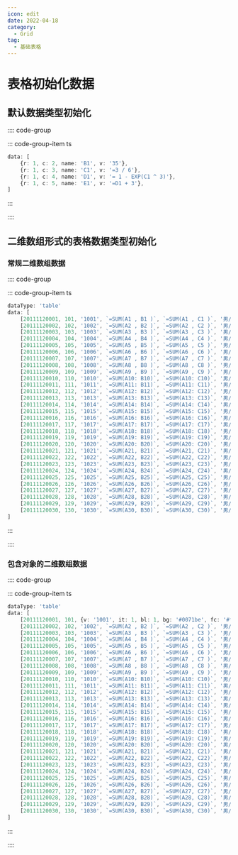 ```yaml
---
icon: edit
date: 2022-04-18
category:
  - Grid
tag:
  - 基础表格
---
```


# 表格初始化数据

## 默认数据类型初始化

<vma-grid :data="gridData"
    :minDimensions="[10, 10]"
    resizeColumn
    resizeRow
    style="height: 400px;">
</vma-grid>

:::: code-group

::: code-group-item ts

```typescript
data: [
    {r: 1, c: 2, name: 'B1', v: '35'},
    {r: 1, c: 3, name: 'C1', v: '=3 / 6'},
    {r: 1, c: 4, name: 'D1', v: '= 1 - EXP(C1 ^ 3)'},
    {r: 1, c: 5, name: 'E1', v: '=D1 + 3'},
]
```

:::

::::

## 二维数组形式的表格数据类型初始化

### 常规二维数组数据

<vma-grid :data="gridTableTypeData"
    :minDimensions="[10, 10]"
    resizeColumn
    resizeRow
    style="height: 400px;">
</vma-grid>


:::: code-group

::: code-group-item ts

```typescript
dataType: 'table'
data: [
    [20111120001, 101, '1001', `=SUM(A1 , B1 )`, `=SUM(A1 , C1 )`, '男/女', '张三1 ', null, undefined, ''],
    [20111120002, 102, '1002', `=SUM(A2 , B2 )`, `=SUM(A2 , C2 )`, '男/女', '张三2 ', null, undefined, ''],
    [20111120003, 103, '1003', `=SUM(A3 , B3 )`, `=SUM(A3 , C3 )`, '男/女', '张三3 ', null, undefined, ''],
    [20111120004, 104, '1004', `=SUM(A4 , B4 )`, `=SUM(A4 , C4 )`, '男/女', '张三4 ', null, undefined, ''],
    [20111120005, 105, '1005', `=SUM(A5 , B5 )`, `=SUM(A5 , C5 )`, '男/女', '张三5 ', null, undefined, ''],
    [20111120006, 106, '1006', `=SUM(A6 , B6 )`, `=SUM(A6 , C6 )`, '男/女', '张三6 ', null, undefined, ''],
    [20111120007, 107, '1007', `=SUM(A7 , B7 )`, `=SUM(A7 , C7 )`, '男/女', '张三7 ', null, undefined, ''],
    [20111120008, 108, '1008', `=SUM(A8 , B8 )`, `=SUM(A8 , C8 )`, '男/女', '张三8 ', null, undefined, ''],
    [20111120009, 109, '1009', `=SUM(A9 , B9 )`, `=SUM(A9 , C9 )`, '男/女', '张三9 ', null, undefined, ''],
    [20111120010, 110, '1010', `=SUM(A10: B10)`, `=SUM(A10: C10)`, '男/女', '张三10', null, undefined, ''],
    [20111120011, 111, '1011', `=SUM(A11: B11)`, `=SUM(A11: C11)`, '男/女', '张三11', null, undefined, ''],
    [20111120012, 112, '1012', `=SUM(A12: B12)`, `=SUM(A12: C12)`, '男/女', '张三12', null, undefined, ''],
    [20111120013, 113, '1013', `=SUM(A13: B13)`, `=SUM(A13: C13)`, '男/女', '张三13', null, undefined, ''],
    [20111120014, 114, '1014', `=SUM(A14: B14)`, `=SUM(A14: C14)`, '男/女', '张三14', null, undefined, ''],
    [20111120015, 115, '1015', `=SUM(A15: B15)`, `=SUM(A15: C15)`, '男/女', '张三15', null, undefined, ''],
    [20111120016, 116, '1016', `=SUM(A16: B16)`, `=SUM(A16: C16)`, '男/女', '张三16', null, undefined, ''],
    [20111120017, 117, '1017', `=SUM(A17: B17)`, `=SUM(A17: C17)`, '男/女', '张三17', null, undefined, ''],
    [20111120018, 118, '1018', `=SUM(A18: B18)`, `=SUM(A18: C18)`, '男/女', '张三18', null, undefined, ''],
    [20111120019, 119, '1019', `=SUM(A19: B19)`, `=SUM(A19: C19)`, '男/女', '张三19', null, undefined, ''],
    [20111120020, 120, '1020', `=SUM(A20: B20)`, `=SUM(A20: C20)`, '男/女', '张三20', null, undefined, ''],
    [20111120021, 121, '1021', `=SUM(A21, B21)`, `=SUM(A21, C21)`, '男/女', '张三21', null, undefined, ''],
    [20111120022, 122, '1022', `=SUM(A22, B22)`, `=SUM(A22, C22)`, '男/女', '张三22', null, undefined, ''],
    [20111120023, 123, '1023', `=SUM(A23, B23)`, `=SUM(A23, C23)`, '男/女', '张三23', null, undefined, ''],
    [20111120024, 124, '1024', `=SUM(A24, B24)`, `=SUM(A24, C24)`, '男/女', '张三24', null, undefined, ''],
    [20111120025, 125, '1025', `=SUM(A25, B25)`, `=SUM(A25, C25)`, '男/女', '张三25', null, undefined, ''],
    [20111120026, 126, '1026', `=SUM(A26, B26)`, `=SUM(A26, C26)`, '男/女', '张三26', null, undefined, ''],
    [20111120027, 127, '1027', `=SUM(A27, B27)`, `=SUM(A27, C27)`, '男/女', '张三27', null, undefined, ''],
    [20111120028, 128, '1028', `=SUM(A28, B28)`, `=SUM(A28, C28)`, '男/女', '张三28', null, undefined, ''],
    [20111120029, 129, '1029', `=SUM(A29, B29)`, `=SUM(A29, C29)`, '男/女', '张三29', null, undefined, ''],
    [20111120030, 130, '1030', `=SUM(A30, B30)`, `=SUM(A30, C30)`, '男/女', '张三30', null, undefined, ''],
]
```

:::

::::

### 包含对象的二维数组数据

<vma-grid :data="gridAdvancedTableTypeData"
    :minDimensions="[10, 10]"
    resizeColumn
    resizeRow
    style="height: 400px;">
</vma-grid>


:::: code-group

::: code-group-item ts

```typescript
dataType: 'table'
data: [
    [20111120001, 101, {v: '1001', it: 1, bl: 1, bg: '#0071be', fc: '#f2f2f2',}, `=SUM(A1 , B1 )`, `=SUM(A1 , C1 )`, '男/女', '张三1 ', null, undefined, ''],
    [20111120002, 102, '1002', `=SUM(A2 , B2 )`, `=SUM(A2 , C2 )`, '男/女', '张三2 ', null, undefined, ''],
    [20111120003, 103, '1003', `=SUM(A3 , B3 )`, `=SUM(A3 , C3 )`, '男/女', '张三3 ', null, undefined, ''],
    [20111120004, 104, '1004', `=SUM(A4 , B4 )`, `=SUM(A4 , C4 )`, '男/女', '张三4 ', null, undefined, ''],
    [20111120005, 105, '1005', `=SUM(A5 , B5 )`, `=SUM(A5 , C5 )`, '男/女', '张三5 ', null, undefined, ''],
    [20111120006, 106, '1006', `=SUM(A6 , B6 )`, `=SUM(A6 , C6 )`, '男/女', '张三6 ', null, undefined, ''],
    [20111120007, 107, '1007', `=SUM(A7 , B7 )`, `=SUM(A7 , C7 )`, '男/女', '张三7 ', null, undefined, ''],
    [20111120008, 108, '1008', `=SUM(A8 , B8 )`, `=SUM(A8 , C8 )`, '男/女', '张三8 ', null, undefined, ''],
    [20111120009, 109, '1009', `=SUM(A9 , B9 )`, `=SUM(A9 , C9 )`, '男/女', '张三9 ', null, undefined, ''],
    [20111120010, 110, '1010', `=SUM(A10: B10)`, `=SUM(A10: C10)`, '男/女', '张三10', null, undefined, ''],
    [20111120011, 111, '1011', `=SUM(A11: B11)`, `=SUM(A11: C11)`, '男/女', '张三11', null, undefined, ''],
    [20111120012, 112, '1012', `=SUM(A12: B12)`, `=SUM(A12: C12)`, '男/女', '张三12', null, undefined, ''],
    [20111120013, 113, '1013', `=SUM(A13: B13)`, `=SUM(A13: C13)`, '男/女', '张三13', null, undefined, ''],
    [20111120014, 114, '1014', `=SUM(A14: B14)`, `=SUM(A14: C14)`, '男/女', '张三14', null, undefined, ''],
    [20111120015, 115, '1015', `=SUM(A15: B15)`, `=SUM(A15: C15)`, '男/女', '张三15', null, undefined, ''],
    [20111120016, 116, '1016', `=SUM(A16: B16)`, `=SUM(A16: C16)`, '男/女', '张三16', null, undefined, ''],
    [20111120017, 117, '1017', `=SUM(A17: B17)`, `=SUM(A17: C17)`, '男/女', '张三17', null, undefined, ''],
    [20111120018, 118, '1018', `=SUM(A18: B18)`, `=SUM(A18: C18)`, '男/女', '张三18', null, undefined, ''],
    [20111120019, 119, '1019', `=SUM(A19: B19)`, `=SUM(A19: C19)`, '男/女', '张三19', null, undefined, ''],
    [20111120020, 120, '1020', `=SUM(A20: B20)`, `=SUM(A20: C20)`, '男/女', '张三20', null, undefined, ''],
    [20111120021, 121, '1021', `=SUM(A21, B21)`, `=SUM(A21, C21)`, '男/女', '张三21', null, undefined, ''],
    [20111120022, 122, '1022', `=SUM(A22, B22)`, `=SUM(A22, C22)`, '男/女', '张三22', null, undefined, ''],
    [20111120023, 123, '1023', `=SUM(A23, B23)`, `=SUM(A23, C23)`, '男/女', '张三23', null, undefined, ''],
    [20111120024, 124, '1024', `=SUM(A24, B24)`, `=SUM(A24, C24)`, '男/女', '张三24', null, undefined, ''],
    [20111120025, 125, '1025', `=SUM(A25, B25)`, `=SUM(A25, C25)`, '男/女', '张三25', null, undefined, ''],
    [20111120026, 126, '1026', `=SUM(A26, B26)`, `=SUM(A26, C26)`, '男/女', '张三26', null, undefined, ''],
    [20111120027, 127, '1027', `=SUM(A27, B27)`, `=SUM(A27, C27)`, '男/女', '张三27', null, undefined, ''],
    [20111120028, 128, '1028', `=SUM(A28, B28)`, `=SUM(A28, C28)`, '男/女', '张三28', null, undefined, ''],
    [20111120029, 129, '1029', `=SUM(A29, B29)`, `=SUM(A29, C29)`, '男/女', '张三29', null, undefined, ''],
    [20111120030, 130, '1030', `=SUM(A30, B30)`, `=SUM(A30, C30)`, '男/女', '张三30', null, undefined, ''],
]
```

:::

::::


<script lang="ts">
import {defineComponent, reactive, ref} from 'vue';

export default defineComponent({
    name: 'GridInitDoc',
    setup() {
      const gridData = reactive([{
        name: 'sheet 1',
        r: 10,
        c: 10,
        status: 0,
        index: 0,
        order: 0,
        hide: 0,
        config: {},
        data: [
            {
                r: 1,
                c: 2,
                name: 'B1',
                v: '35'
            },
            {
                r: 1,
                c: 3,
                name: 'C1',
                v: '=3 / 6'
            },
            {
                r: 1,
                c: 4,
                name: 'D1',
                v: '= 1 - EXP(C1 ^ 3)'
            },
            {
                r: 1,
                c: 5,
                name: 'E1',
                v: '=D1 + 3'
            },
        ]
      }]);
      const getNextColumnIndex = (length) => {
            let nLength = length;
            let p = '';
            do {
              nLength--;
              const n = nLength % 26;
              p += String.fromCharCode(n + 65);
              nLength = Math.trunc((nLength - n) / 26);
            } while (nLength > 0);
            return p.split('').reverse().join('');
          };
      const gridTableTypeData = reactive([{
        name: 'sheet 1',
        r: 10,
        c: 10,
        status: 0,
        index: 0,
        order: 0,
        hide: 0,
        config: {},
        dataType: 'table',
        data: [
            [20111120001, 101, '1001', `=SUM(A1 , B1 )`, `=SUM(A1 , C1 )`, '男/女', '张三1 ', null, undefined, ''],
            [20111120002, 102, '1002', `=SUM(A2 , B2 )`, `=SUM(A2 , C2 )`, '男/女', '张三2 ', null, undefined, ''],
            [20111120003, 103, '1003', `=SUM(A3 , B3 )`, `=SUM(A3 , C3 )`, '男/女', '张三3 ', null, undefined, ''],
            [20111120004, 104, '1004', `=SUM(A4 , B4 )`, `=SUM(A4 , C4 )`, '男/女', '张三4 ', null, undefined, ''],
            [20111120005, 105, '1005', `=SUM(A5 , B5 )`, `=SUM(A5 , C5 )`, '男/女', '张三5 ', null, undefined, ''],
            [20111120006, 106, '1006', `=SUM(A6 , B6 )`, `=SUM(A6 , C6 )`, '男/女', '张三6 ', null, undefined, ''],
            [20111120007, 107, '1007', `=SUM(A7 , B7 )`, `=SUM(A7 , C7 )`, '男/女', '张三7 ', null, undefined, ''],
            [20111120008, 108, '1008', `=SUM(A8 , B8 )`, `=SUM(A8 , C8 )`, '男/女', '张三8 ', null, undefined, ''],
            [20111120009, 109, '1009', `=SUM(A9 , B9 )`, `=SUM(A9 , C9 )`, '男/女', '张三9 ', null, undefined, ''],
            [20111120010, 110, '1010', `=SUM(A10: B10)`, `=SUM(A10: C10)`, '男/女', '张三10', null, undefined, ''],
            [20111120011, 111, '1011', `=SUM(A11: B11)`, `=SUM(A11: C11)`, '男/女', '张三11', null, undefined, ''],
            [20111120012, 112, '1012', `=SUM(A12: B12)`, `=SUM(A12: C12)`, '男/女', '张三12', null, undefined, ''],
            [20111120013, 113, '1013', `=SUM(A13: B13)`, `=SUM(A13: C13)`, '男/女', '张三13', null, undefined, ''],
            [20111120014, 114, '1014', `=SUM(A14: B14)`, `=SUM(A14: C14)`, '男/女', '张三14', null, undefined, ''],
            [20111120015, 115, '1015', `=SUM(A15: B15)`, `=SUM(A15: C15)`, '男/女', '张三15', null, undefined, ''],
            [20111120016, 116, '1016', `=SUM(A16: B16)`, `=SUM(A16: C16)`, '男/女', '张三16', null, undefined, ''],
            [20111120017, 117, '1017', `=SUM(A17: B17)`, `=SUM(A17: C17)`, '男/女', '张三17', null, undefined, ''],
            [20111120018, 118, '1018', `=SUM(A18: B18)`, `=SUM(A18: C18)`, '男/女', '张三18', null, undefined, ''],
            [20111120019, 119, '1019', `=SUM(A19: B19)`, `=SUM(A19: C19)`, '男/女', '张三19', null, undefined, ''],
            [20111120020, 120, '1020', `=SUM(A20: B20)`, `=SUM(A20: C20)`, '男/女', '张三20', null, undefined, ''],
            [20111120021, 121, '1021', `=SUM(A21, B21)`, `=SUM(A21, C21)`, '男/女', '张三21', null, undefined, ''],
            [20111120022, 122, '1022', `=SUM(A22, B22)`, `=SUM(A22, C22)`, '男/女', '张三22', null, undefined, ''],
            [20111120023, 123, '1023', `=SUM(A23, B23)`, `=SUM(A23, C23)`, '男/女', '张三23', null, undefined, ''],
            [20111120024, 124, '1024', `=SUM(A24, B24)`, `=SUM(A24, C24)`, '男/女', '张三24', null, undefined, ''],
            [20111120025, 125, '1025', `=SUM(A25, B25)`, `=SUM(A25, C25)`, '男/女', '张三25', null, undefined, ''],
            [20111120026, 126, '1026', `=SUM(A26, B26)`, `=SUM(A26, C26)`, '男/女', '张三26', null, undefined, ''],
            [20111120027, 127, '1027', `=SUM(A27, B27)`, `=SUM(A27, C27)`, '男/女', '张三27', null, undefined, ''],
            [20111120028, 128, '1028', `=SUM(A28, B28)`, `=SUM(A28, C28)`, '男/女', '张三28', null, undefined, ''],
            [20111120029, 129, '1029', `=SUM(A29, B29)`, `=SUM(A29, C29)`, '男/女', '张三29', null, undefined, ''],
            [20111120030, 130, '1030', `=SUM(A30, B30)`, `=SUM(A30, C30)`, '男/女', '张三30', null, undefined, ''],
        ]
      }]);

    const gridAdvancedTableTypeData = reactive([{
        name: 'sheet 1',
        r: 10,
        c: 10,
        status: 0,
        index: 0,
        order: 0,
        hide: 0,
        config: {},
        dataType: 'table',
        data: [
            [20111120001, 101, {v: '1001', it: 1, bl: 1, bg: '#0071be', fc: '#f2f2f2',}, `=SUM(A1 , B1 )`, `=SUM(A1 , C1 )`, '男/女', '张三1 ', null, undefined, ''],
            [20111120002, 102, '1002', `=SUM(A2 , B2 )`, `=SUM(A2 , C2 )`, '男/女', '张三2 ', null, undefined, ''],
            [20111120003, 103, '1003', `=SUM(A3 , B3 )`, `=SUM(A3 , C3 )`, '男/女', '张三3 ', null, undefined, ''],
            [20111120004, 104, '1004', `=SUM(A4 , B4 )`, `=SUM(A4 , C4 )`, '男/女', '张三4 ', null, undefined, ''],
            [20111120005, 105, '1005', `=SUM(A5 , B5 )`, `=SUM(A5 , C5 )`, '男/女', '张三5 ', null, undefined, ''],
            [20111120006, 106, '1006', `=SUM(A6 , B6 )`, `=SUM(A6 , C6 )`, '男/女', '张三6 ', null, undefined, ''],
            [20111120007, 107, '1007', `=SUM(A7 , B7 )`, `=SUM(A7 , C7 )`, '男/女', '张三7 ', null, undefined, ''],
            [20111120008, 108, '1008', `=SUM(A8 , B8 )`, `=SUM(A8 , C8 )`, '男/女', '张三8 ', null, undefined, ''],
            [20111120009, 109, '1009', `=SUM(A9 , B9 )`, `=SUM(A9 , C9 )`, '男/女', '张三9 ', null, undefined, ''],
            [20111120010, 110, '1010', `=SUM(A10: B10)`, `=SUM(A10: C10)`, '男/女', '张三10', null, undefined, ''],
            [20111120011, 111, '1011', `=SUM(A11: B11)`, `=SUM(A11: C11)`, '男/女', '张三11', null, undefined, ''],
            [20111120012, 112, '1012', `=SUM(A12: B12)`, `=SUM(A12: C12)`, '男/女', '张三12', null, undefined, ''],
            [20111120013, 113, '1013', `=SUM(A13: B13)`, `=SUM(A13: C13)`, '男/女', '张三13', null, undefined, ''],
            [20111120014, 114, '1014', `=SUM(A14: B14)`, `=SUM(A14: C14)`, '男/女', '张三14', null, undefined, ''],
            [20111120015, 115, '1015', `=SUM(A15: B15)`, `=SUM(A15: C15)`, '男/女', '张三15', null, undefined, ''],
            [20111120016, 116, '1016', `=SUM(A16: B16)`, `=SUM(A16: C16)`, '男/女', '张三16', null, undefined, ''],
            [20111120017, 117, '1017', `=SUM(A17: B17)`, `=SUM(A17: C17)`, '男/女', '张三17', null, undefined, ''],
            [20111120018, 118, '1018', `=SUM(A18: B18)`, `=SUM(A18: C18)`, '男/女', '张三18', null, undefined, ''],
            [20111120019, 119, '1019', `=SUM(A19: B19)`, `=SUM(A19: C19)`, '男/女', '张三19', null, undefined, ''],
            [20111120020, 120, '1020', `=SUM(A20: B20)`, `=SUM(A20: C20)`, '男/女', '张三20', null, undefined, ''],
            [20111120021, 121, '1021', `=SUM(A21, B21)`, `=SUM(A21, C21)`, '男/女', '张三21', null, undefined, ''],
            [20111120022, 122, '1022', `=SUM(A22, B22)`, `=SUM(A22, C22)`, '男/女', '张三22', null, undefined, ''],
            [20111120023, 123, '1023', `=SUM(A23, B23)`, `=SUM(A23, C23)`, '男/女', '张三23', null, undefined, ''],
            [20111120024, 124, '1024', `=SUM(A24, B24)`, `=SUM(A24, C24)`, '男/女', '张三24', null, undefined, ''],
            [20111120025, 125, '1025', `=SUM(A25, B25)`, `=SUM(A25, C25)`, '男/女', '张三25', null, undefined, ''],
            [20111120026, 126, '1026', `=SUM(A26, B26)`, `=SUM(A26, C26)`, '男/女', '张三26', null, undefined, ''],
            [20111120027, 127, '1027', `=SUM(A27, B27)`, `=SUM(A27, C27)`, '男/女', '张三27', null, undefined, ''],
            [20111120028, 128, '1028', `=SUM(A28, B28)`, `=SUM(A28, C28)`, '男/女', '张三28', null, undefined, ''],
            [20111120029, 129, '1029', `=SUM(A29, B29)`, `=SUM(A29, C29)`, '男/女', '张三29', null, undefined, ''],
            [20111120030, 130, '1030', `=SUM(A30, B30)`, `=SUM(A30, C30)`, '男/女', '张三30', null, undefined, ''],
        ]
      }]);

      return {
        gridData,
        gridTableTypeData,
        gridAdvancedTableTypeData,
      }
    },
  })
</script>
